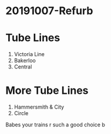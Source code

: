 # 20191007-Refurb
Tube Lines
==========

1. Victoria Line
2. Bakerloo
3. Central


More Tube Lines
===============

1. Hammersmith & City
2. Circle

Babes your trains r such a good choice b 
